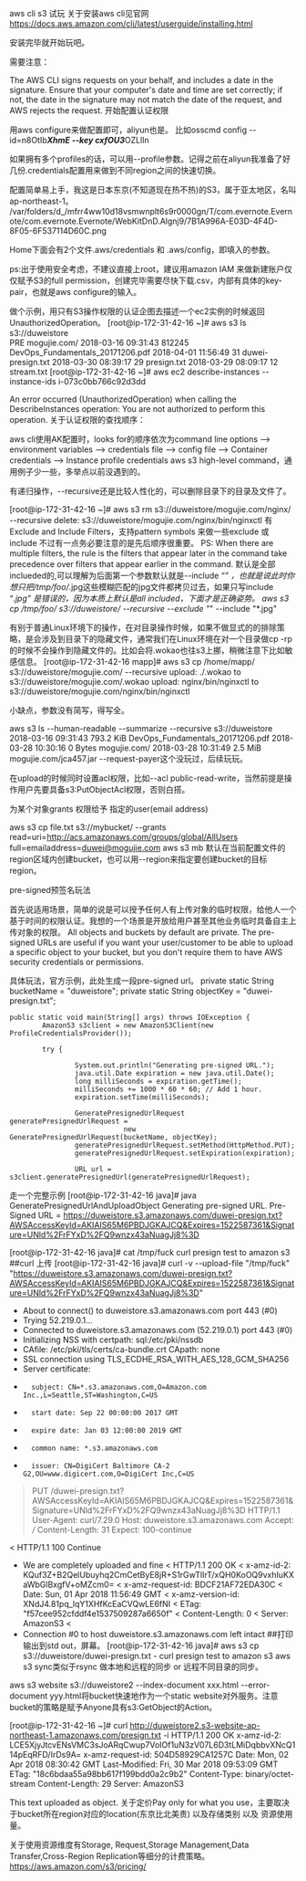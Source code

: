 aws cli s3 试玩
关于安装aws cli见官网 https://docs.aws.amazon.com/cli/latest/userguide/installing.html

安装完毕就开始玩吧。

需要注意：

The AWS CLI signs requests on your behalf, and includes a date in the signature. Ensure that your computer's date and time are set correctly; if not, the date in the signature may not match the date of the request, and AWS rejects the request.
开始配置认证权限

用aws configure来做配置即可，aliyun也是。 比如osscmd config --id=n8OtIb*****XhmE --key cxfOU3*****OZLlIn

如果拥有多个profiles的话，可以用--profile参数。记得之前在aliyun我准备了好几份.credentials配置用来做到不同region之间的快速切换。

配置简单易上手，我这是日本东京(不知道现在热不热)的S3，属于亚太地区，名叫ap-northeast-1。 /var/folders/d_/mfrr4ww10d18vsmwnplt6s9r0000gn/T/com.evernote.Evernote/com.evernote.Evernote/WebKitDnD.Algnj9/7B1A996A-E03D-4F4D-8F05-6F537114D60C.png

Home下面会有2个文件.aws/credentials 和 .aws/config，即填入的参数。

ps:出于使用安全考虑，不建议直接上root，建议用amazon IAM 来做新建账户仅仅赋予S3的full permission，创建完毕需要尽快下载.csv，内部有具体的key-pair，也就是aws configure的输入。

做个示例，用只有S3操作权限的认证企图去描述一个ec2实例的时候返回UnauthorizedOperation。
[root@ip-172-31-42-16 ~]# aws s3 ls s3://duweistore                                    
                           PRE mogujie.com/
2018-03-16 09:31:43     812245 DevOps_Fundamentals_20171206.pdf
2018-04-01 11:56:49         31 duwei-presign.txt
2018-03-30 08:39:17         29 presign.txt
2018-03-29 08:09:17         12 stream.txt
[root@ip-172-31-42-16 ~]# aws ec2 describe-instances --instance-ids i-073c0bb766c92d3dd

An error occurred (UnauthorizedOperation) when calling the DescribeInstances operation: You are not authorized to perform this operation.
关于认证权限的查找顺序：

aws cli使用AK配置时，looks for的顺序依次为command line options ——> environment variables ——> credentials file ——> config file ——> Container credentials ——> Instance profile credentials
aws s3 high-level command，通用例子少一些，多举点以前没遇到的。

有递归操作，--recursive还是比较人性化的，可以删除目录下的目录及文件了。

[root@ip-172-31-42-16 ~]# aws s3 rm s3://duweistore/mogujie.com/nginx/ --recursive
delete: s3://duweistore/mogujie.com/nginx/bin/nginxctl
有Exclude and Include Filters，支持pattern symbols 来做一些exclude 或 include 不过有一点务必要注意的是先后顺序很重要。
PS: When there are multiple filters, the rule is the filters that appear later in the command take precedence over filters that appear earlier in the command. 默认是全部inclueded的,可以理解为后面第一个参数默认就是--include “*” ，也就是说此时你想只把/tmp/foo/*.jpg这些模糊匹配的jpg文件都拷贝过去，如果只写include “*.jpg” 是错误的，因为本质上默认是all included，下面才是正确姿势。 aws s3 cp /tmp/foo/ s3://duweistore/ --recursive --exclude "*" --include "*.jpg"

有别于普通Linux环境下的操作，在对目录操作时候，如果不做显式的的排除策略，是会涉及到目录下的隐藏文件，通常我们在Linux环境在对一个目录做cp -rp的时候不会操作到隐藏文件的。比如会将.wokao也往s3上挪，稍微注意下比如敏感信息。 [root@ip-172-31-42-16 mapp]# aws s3 cp /home/mapp/ s3://duweistore/mogujie.com/ --recursive upload: ./.wokao to s3://duweistore/mogujie.com/.wokao upload: nginx/bin/nginxctl to s3://duweistore/mogujie.com/nginx/bin/nginxctl

小缺点，参数没有简写，得写全。

aws s3 ls --human-readable --summarize --recursive  s3://duweistore          
2018-03-16 09:31:43  793.2 KiB DevOps_Fundamentals_20171206.pdf
2018-03-28 10:30:16    0 Bytes mogujie.com/
2018-03-28 10:31:49    2.5 MiB mogujie.com/jca457.jar
--request-payer这个没玩过，后续玩玩。

在upload的时候同时设置acl权限，比如--acl public-read-write，当然前提是操作用户先要具备s3:PutObjectAcl权限，否则白搭。

为某个对象grants 权限给予 指定的user(email address)

aws s3 cp file.txt s3://mybucket/ --grants read=uri=http://acs.amazonaws.com/groups/global/AllUsers full=emailaddress=duwei@mogujie.com
aws s3 mb 默认在当前配置文件的region区域内创建bucket，也可以用--region来指定要创建bucket的目标region。

pre-signed预签名玩法

首先说适用场景，简单的说是可以授予任何人有上传对象的临时权限，给他人一个基于时间的权限认证。我想的一个场景是开放给用户甚至其他业务临时具备自主上传对象的权限。
All objects and buckets by default are private. The pre-signed URLs are useful if you want your user/customer to be able to upload a specific object to your bucket, but you don't require them to have AWS security credentials or permissions.

具体玩法，官方示例，此处生成一段pre-signed url。
    private static String bucketName = "duweistore";
    private static String objectKey  = "duwei-presign.txt";

    public static void main(String[] args) throws IOException {
            AmazonS3 s3client = new AmazonS3Client(new ProfileCredentialsProvider());

            try {

                    System.out.println("Generating pre-signed URL.");
                    java.util.Date expiration = new java.util.Date();
                    long milliSeconds = expiration.getTime();
                    milliSeconds += 1000 * 60 * 60; // Add 1 hour.
                    expiration.setTime(milliSeconds);

                    GeneratePresignedUrlRequest generatePresignedUrlRequest =
                                new GeneratePresignedUrlRequest(bucketName, objectKey);
                    generatePresignedUrlRequest.setMethod(HttpMethod.PUT);
                    generatePresignedUrlRequest.setExpiration(expiration);

                    URL url = s3client.generatePresignedUrl(generatePresignedUrlRequest);

走一个完整示例
[root@ip-172-31-42-16 java]# java GeneratePresignedUrlAndUploadObject
Generating pre-signed URL.
Pre-Signed URL = https://duweistore.s3.amazonaws.com/duwei-presign.txt?AWSAccessKeyId=AKIAIS65M6PBDJGKAJCQ&Expires=1522587361&Signature=UNld%2FrFYxD%2FQ9wnzx43aNuagJj8%3D

[root@ip-172-31-42-16 java]# cat /tmp/fuck 
curl presign test to amazon s3
##curl 上传
[root@ip-172-31-42-16 java]# curl -v --upload-file "/tmp/fuck" "https://duweistore.s3.amazonaws.com/duwei-presign.txt?AWSAccessKeyId=AKIAIS65M6PBDJGKAJCQ&Expires=1522587361&Signature=UNld%2FrFYxD%2FQ9wnzx43aNuagJj8%3D"         
* About to connect() to duweistore.s3.amazonaws.com port 443 (#0)
*   Trying 52.219.0.1...
* Connected to duweistore.s3.amazonaws.com (52.219.0.1) port 443 (#0)
* Initializing NSS with certpath: sql:/etc/pki/nssdb
*   CAfile: /etc/pki/tls/certs/ca-bundle.crt
CApath: none
* SSL connection using TLS_ECDHE_RSA_WITH_AES_128_GCM_SHA256
* Server certificate:
*       subject: CN=*.s3.amazonaws.com,O=Amazon.com Inc.,L=Seattle,ST=Washington,C=US
*       start date: Sep 22 00:00:00 2017 GMT
*       expire date: Jan 03 12:00:00 2019 GMT
*       common name: *.s3.amazonaws.com
*       issuer: CN=DigiCert Baltimore CA-2 G2,OU=www.digicert.com,O=DigiCert Inc,C=US
> PUT /duwei-presign.txt?AWSAccessKeyId=AKIAIS65M6PBDJGKAJCQ&Expires=1522587361&Signature=UNld%2FrFYxD%2FQ9wnzx43aNuagJj8%3D HTTP/1.1
> User-Agent: curl/7.29.0
> Host: duweistore.s3.amazonaws.com
> Accept: */*
> Content-Length: 31
> Expect: 100-continue
> 
< HTTP/1.1 100 Continue
* We are completely uploaded and fine
< HTTP/1.1 200 OK
< x-amz-id-2: KQuf3Z+B2QelUbuyhq2CmCetByE8jR+S1rGwTlIrT/xQH0KoOQ9vxhIuKXaWbGlBxgfV+oMZcm0=
< x-amz-request-id: BDCF21AF72EDA30C
< Date: Sun, 01 Apr 2018 11:56:49 GMT
< x-amz-version-id: XNdJ4.81pq_lqY1XHfKcEaCVQwLE6fNI
< ETag: "f57cee952cfddf4e1537509287a6650f"
< Content-Length: 0
< Server: AmazonS3
< 
* Connection #0 to host duweistore.s3.amazonaws.com left intact
##打印输出到std out，屏幕。
[root@ip-172-31-42-16 java]# aws s3 cp s3://duweistore/duwei-presign.txt -
curl presign test to amazon s3
aws s3 sync类似于rsync 做本地和远程的同步 or 远程不同目录的同步。

aws s3 website s3://duweistore2 --index-document xxx.html --error-document yyy.html将bucket快速地作为一个static website对外服务。注意bucket的策略是赋予Anyone具有s3:GetObject的Action。

[root@ip-172-31-42-16 ~]# curl http://duweistore2.s3-website-ap-northeast-1.amazonaws.com/presign.txt -i
HTTP/1.1 200 OK
x-amz-id-2: LCE5XjyJtcvENsVMC3sJoARqCwup7VoIOf1uN3zV07L6D3tLMiDqbbvXNcQ114pEqRFD/IrDs9A=
x-amz-request-id: 504D58929CA1257C
Date: Mon, 02 Apr 2018 08:30:42 GMT
Last-Modified: Fri, 30 Mar 2018 09:53:09 GMT
ETag: "18c6bdaa55a98bb617f199bdd0a2c9b2"
Content-Type: binary/octet-stream
Content-Length: 29
Server: AmazonS3

This text uploaded as object.
关于定价Pay only for what you use，主要取决于bucket所在region对应的location(东京比北美贵) 以及存储类别 以及 资源使用量。

关于使用资源维度有Storage, Request,Storage Management,Data Transfer,Cross-Region Replication等细分的计费策略。https://aws.amazon.com/s3/pricing/
